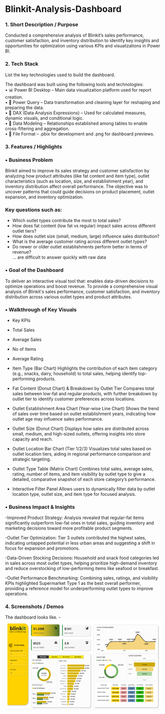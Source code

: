 # Blinkit-Analysis-Dashboard

### 1.	Short Description / Purpose
Conducted a comprehensive analysis of Blinkit’s sales performance, customer satisfaction, and inventory distribution to identify key insights and opportunities for optimization using various KPIs and visualizations in Power BI.


### 2.	Tech Stack
List the key technologies used to build the dashboard.

The dashboard was built using the following tools and technologies:<br>
•	📊 Power BI Desktop – Main data visualization platform used for report creation.<br>
•	📂 Power Query – Data transformation and cleaning layer for reshaping and preparing the data.<br>
•	🧠 DAX (Data Analysis Expressions) – Used for calculated measures, dynamic visuals, and conditional logic.<br>
•	📝 Data Modeling – Relationships established among tables to enable cross-filtering and aggregation.<br>
•	📁 File Format – .pbix for development and .png for dashboard previews.



### 3.	Features / Highlights 

### •	Business Problem
Blinkit aimed to improve its sales strategy and customer satisfaction by analyzing how product attributes (like fat content and item type), outlet characteristics (such as location, size, and establishment year), and inventory distribution affect overall performance. The objective was to uncover patterns that could guide decisions on product placement, outlet expansion, and inventory optimization.

### Key questions such as:
- Which outlet types contribute the most to total sales?                                                                      
- How does fat content (low fat vs regular) impact sales across different outlet tiers?                                       
- How does outlet size (small, medium, large) influence sales distribution?                                             
- What is the average customer rating across different outlet types?                                                          
- Do newer or older outlet establishments perform better in terms of revenue?                                                 
… are difficult to answer quickly with raw data

### •	Goal of the Dashboard
To deliver an interactive visual tool that:
enables data-driven decisions to optimize operations and boost revenue.
To provide a comprehensive visual analysis of Blinkit's sales performance, customer satisfaction, and inventory distribution across various outlet types and product attributes.

### •	Walkthrough of Key Visuals
-	Key KPIs
-	Total Sales
-	Average Sales
-	No of Items
-	Average Rating


-	Item Type (Bar Chart)
Highlights the contribution of each item category (e.g., snacks, dairy, household) to total sales, helping identify top-performing products.
-	Fat Content (Donut Chart) & Breakdown by Outlet Tier
Compares total sales between low-fat and regular products, with further breakdown by outlet tier to identify customer preferences across locations.
-	Outlet Establishment Area Chart (Year-wise Line Chart)
Shows the trend of sales over time based on outlet establishment years, indicating how outlet age may influence sales performance.
-	Outlet Size (Donut Chart)
Displays how sales are distributed across small, medium, and high-sized outlets, offering insights into store capacity and reach.
-	Outlet Location Bar Chart (Tier 1/2/3)
Visualizes total sales based on outlet location tiers, aiding in regional performance comparison and strategic targeting.
-	Outlet Type Table (Matrix Chart)
Combines total sales, average sales, rating, number of items, and item visibility by outlet type to give a detailed, comparative snapshot of each store category’s performance.
-	Interactive Filter Panel
Allows users to dynamically filter data by outlet location type, outlet size, and item type for focused analysis.


### •	Business Impact & Insights

-Improved Product Strategy:
Analysis revealed that regular-fat items significantly outperform low-fat ones in total sales, guiding inventory and marketing decisions toward more profitable product segments.

-Outlet Tier Optimization:
Tier 3 outlets contributed the highest sales, indicating untapped potential in less urban areas and suggesting a shift in focus for expansion and promotions.

-Data-Driven Stocking Decisions:
Household and snack food categories led in sales across most outlet types, helping prioritize high-demand inventory and reduce overstocking of low-performing items like seafood or breakfast.

-Outlet Performance Benchmarking:
Combining sales, ratings, and visibility KPIs highlighted Supermarket Type 1 as the best overall performer, providing a reference model for underperforming outlet types to improve operations.

### 4.	Screenshots / Demos
The dashboard looks like. - 
![Dashboard Preview](https://github.com/devanshiverma10/Blinkit-Analysis-Dashboard/blob/main/Dashboard%20snapshot.png)
